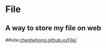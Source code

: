# File
## A way to store my file on web
##site:[chenhehong.github.io/File/](chenhehong.github.io/File/)
